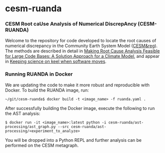 # cesm-ruanda

### CESM Root caUse Analysis of Numerical DiscrepAncy (CESM-RUANDA)
Welcome to the repository for code developed to locate 
the root causes of numerical discrepancy in the Community 
Earth System Model ([CESM&reg](https://www.cesm.ucar.edu/)). 
The methods are described in detail in 
[Making Root Cause Analysis Feasible for Large Code Bases: A Solution Approach for a Climate Model](https://doi.org/10.1145/3307681.3325399),
and appear in [Keeping science on keel when software moves](https://doi.org/10.1145/3382037).

### Running RUANDA in Docker
We are updating the code to make it more robust and 
reproducible with Docker. To build the RUANDA image, run: 

```
~/git/cesm-ruanda$ docker build -t <image_name> -f ruanda.yaml .
```
After successfully building the Docker image, execute the following 
to run the AST analysis:

```
$ docker run -it <image_name>:latest python -i cesm-ruanda/ast-processing/ast_graph.py --src cesm-ruanda/ast-processing/<experiment_to_analyze>
```
You will be dropped into a Python REPL and further analysis can be performed 
on the CESM metagraph.
